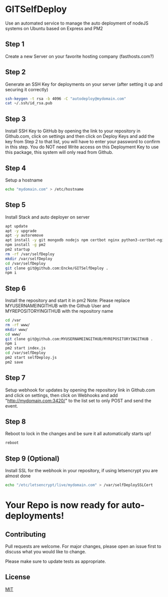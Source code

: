 # GITSelfDeploy

Use an automated service to manage the auto deployment of nodeJS systems on Ubuntu based on Express and PM2

## Step 1

Create a new Server on your favorite hosting company (fasthosts.com?)

## Step 2

Generate an SSH Key for deployments on your server (after setting it up and securing it correctly)

```bash
ssh-keygen -t rsa -b 4096 -C "autodeploy@mydomain.com"
cat ~/.ssh/id_rsa.pub
```

## Step 3

Install SSH Key to GitHub by opening the link to your repository in Github.com, click on settings and then click on Deploy Keys and add the key from Step 2 to that list, you will have to enter your password to confirm in this step.
You do NOT need Write access on this Deployment Key to use this package, this system will only read from Github.

## Step 4

Setup a hostname

```bash
echo "mydomain.com" > /etc/hostname
```

## Step 5

Install Stack and auto deployer on server

```bash
apt update
apt -y upgrade
apt -y autoremove
apt install -y git mongodb nodejs npm certbot nginx python3-certbot-nginx
npm install -g pm2
pm2 startup
rm -rf /var/selfDeploy
mkdir /var/selfDeploy
cd /var/selfDeploy
git clone git@github.com:Encke/GITSelfDeploy .
npm i
```

## Step 6

Install the repository and start it in pm2
Note: Please replace MYUSERNAMEINGITHUB with the Github User and MYREPOSITORYINGITHUB with the repository name

```bash
cd /var
rm -rf www/
mkdir www/
cd www/
git clone git@github.com:MYUSERNAMEINGITHUB/MYREPOSITORYINGITHUB .
npm i
pm2 start index.js
cd /var/selfDeploy
pm2 start selfDeploy.js
pm2 save
```

## Step 7

Setup webhook for updates by opening the repository link in Github.com and click on settings, then click on Webhooks and add "http://mydomain.com:3420/" to the list set to only POST and send the event.

## Step 8

Reboot to lock in the changes and be sure it all automatically starts up!

```bash
reboot
```

## Step 9 (Optional)

Install SSL for the webhook in your repository, if using letsencrypt you are almost done

```bash
echo "/etc/letsencrypt/live/mydomain.com" > /var/selfDeploySSLCert
```

# Your Repo is now ready for auto-deployments!

## Contributing
Pull requests are welcome. For major changes, please open an issue first to discuss what you would like to change.

Please make sure to update tests as appropriate.

## License
[MIT](https://choosealicense.com/licenses/mit/)
